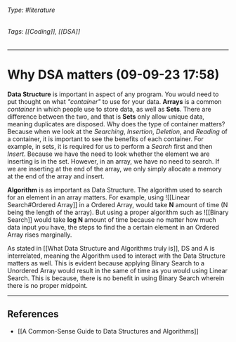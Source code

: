 ###### Type: #literature
###### Tags: [[Coding]], [[DSA]]
---
# Why DSA matters (09-09-23 17:58)

**Data Structure** is important in aspect of any program. You would need to put thought on what *"container"* to use for your data. **Arrays** is a common *container* in which people use to store data, as well as **Sets**. There are difference between the two, and that is **Sets** only allow unique data, meaning duplicates are disposed. Why does the type of container matters? Because when we look at the *Searching*, *Insertion*, *Deletion*, and *Reading* of a container, it is important to see the benefits of each container. For example, in sets, it is required for us to perform a *Search* first and then *Insert*. Because we have the need to look whether the element we are inserting is in the set. However, in an array, we have no need to search. If we are inserting at the end of the array, we only simply allocate a memory at the end of the array and insert.

**Algorithm** is as important as Data Structure. The algorithm used to search for an element in an array matters. For example, using ![[Linear Search#Ordered Array]] in a Ordered Array, would take **N** amount of time (N being the length of the array). But using a proper algorithm such as ![[Binary Search]] would take **log N** amount of time because no matter how much data input you have, the steps to find the a certain element in an Ordered Array rises marginally. 

As stated in [[What Data Structure and Algorithms truly is]], DS and A is interrelated, meaning the Algorithm used to interact with the Data Structure matters as well. This is evident because applying Binary Search to a Unordered Array would result in the same of time as you would using Linear Search. This is because, there is no benefit in using Binary Search wherein there is no proper midpoint.

---
## References
- [[A Common-Sense Guide to Data Structures and Algorithms]]